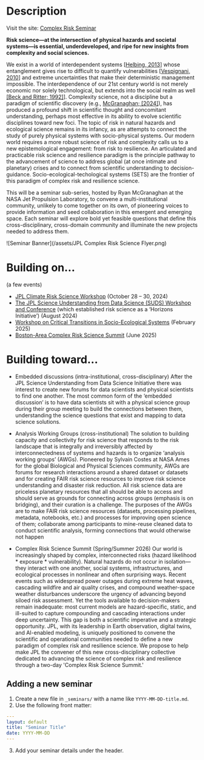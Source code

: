 
# Description

<!--Visit the site: [Complex Risk Seminar](https://rmcgranaghan.github.io/complex-risk-seminar/)-->
Visit the site: [Complex Risk Seminar](http://www.ryanmcgranaghan.com/complex-risk-seminar/)


**Risk science—at the intersection of physical hazards and societal systems—is essential, underdeveloped, and ripe for new insights from complexity and social sciences.**

We exist in a world of interdependent systems [[Helbing, 2013](https://www.nature.com/articles/nature12047)] whose entanglement gives rise to difficult to quantify vulnerabilities [[Vespignani, 2010](https://pdodds.w3.uvm.edu/files/papers/others/2010/vespignani2010a.pdf)] and extreme uncertainties that make their deterministic management impossible. The interdependence of our 21st century world is not merely economic nor solely technological, but extends into the social realm as well [[Beck and Ritter; 1992]](https://www.goodreads.com/en/book/show/134443)]. Complexity science, not a discipline but a paradigm of scientific discovery (e.g., [McGranaghan; [2024]](https://link.springer.com/article/10.1007/s11214-024-01081-2)), has produced a profound shift in scientific thought and concomitant understanding, perhaps most effective in its ability to evolve scientific disciplines toward new foci.
The topic of risk in natural hazards and ecological science remains in its infancy, as are attempts to connect the study of purely physical systems with socio-physical systems. Our modern world requires a more robust science of risk and complexity calls us to a new epistemological engagement: from risk to resilience. An articulated and practicable risk science and resilience paradigm is the principle pathway to the advancement of science to address global (at once intimate and planetary) crises and to connect from scientific understanding to decision-guidance.
Socio-ecological-techological systems (SETS) are the frontier of this paradigm of complex risk and resilience science.

This will be a seminar sub-series, hosted by Ryan McGranaghan at the NASA Jet Propulsion Laboratory, to convene a multi-institutional community, unlikely to come together on its own, of pioneering voices to provide information and seed collaboration in this emergent and emerging space. Each seminar will explore bold yet feasible questions that define this cross-disciplinary, cross-domain community and illuminate the new projects needed to address them.

![Seminar Banner](/assets/JPL Complex Risk Science Flyer.png)

# Building on...

(a few events)
- [JPL Climate Risk Science Workshop](https://climatesciences.jpl.nasa.gov/events/20241028-workshop/index.html) (October 28 – 30, 2024)
- [The JPL Science Understanding from Data Science (SUDS) Workshop and Conference](https://sudsconf.com/index.html) (which established risk science as a ‘Horizons Initiative’) (August 2024)
- [Workshop on Critical Transitions in Socio-Ecological Systems](https://pcts.princeton.edu/events/2025/critical-transitions-socio-ecological-systems) (February 2025)
- [Boston-Area Complex Risk Science Summit](https://ai.northeastern.edu/event/boston-area-complex-risk-science-exploring-new-frontiers-and-a-new-community-for-understanding-risk) (June 2025)

# Building toward...

- Embedded discussions (intra-institutional, cross-disciplinary)
After the JPL Science Understanding from Data Science Initiative there was interest to create new forums for data scientists and physical scientists to find one another. The most common form of the ‘embedded discussion’ is to have data scientists sit with a physical science group during their group meeting to build the connections between them, understanding the science questions that exist and mapping to data science solutions.

- Analysis Working Groups (cross-institutional)
The solution to building capacity and collectivity for risk science that responds to the risk landscape that is integrally and irreversibly affected by interconnectedness of systems and hazards is to organize ‘analysis working groups’ (AWGs). Pioneered by Sylvain Costes at NASA Ames for the global Biological and Physical Sciences community, AWGs are forums for research interactions around a shared dataset or datasets and for creating FAIR risk science resources to improve risk science understanding and disaster risk reduction. All risk science data are priceless planetary resources that all should be able to access and should serve as grounds for connecting across groups (emphasis is on bridging), and their curation is a challenge. The purposes of the AWGs are to make FAIR risk science resources (datasets, processing pipelines, metadata, notebooks, etc.) and processes for improving open science of them; collaborate among participants to mine-reuse cleaned data to conduct scientific analysis, forming connections that would otherwise not happen

- Complex Risk Science Summit (Spring/Summer 2026)
Our world is increasingly shaped by complex, interconnected risks (hazard likelihood * exposure * vulnerability). Natural hazards do not occur in isolation—they interact with one another, social systems, infrastructures, and ecological processes in nonlinear and often surprising ways. Recent events such as widespread power outages during extreme heat waves, cascading wildfire and air quality crises, and compound weather-space weather disturbances underscore the urgency of advancing beyond siloed risk assessment. Yet the tools available to decision-makers remain inadequate: most current models are hazard-specific, static, and ill-suited to capture compounding and cascading interactions under deep uncertainty. This gap is both a scientific imperative and a strategic opportunity. JPL, with its leadership in Earth observation, digital twins, and AI-enabled modeling, is uniquely positioned to convene the scientific and operational communities needed to define a new paradigm of complex risk and resilience science. We propose to help make JPL the convener of this new cross-disciplinary collective dedicated to advancing the science of complex risk and resilience through a two-day 'Complex Risk Science Summit.'


## Adding a new seminar
1. Create a new file in `_seminars/` with a name like `YYYY-MM-DD-title.md`.
2. Use the following front matter:

```yaml
---
layout: default
title: "Seminar Title"
date: YYYY-MM-DD
---
```

3. Add your seminar details under the header.
